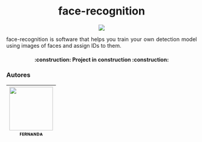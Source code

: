 <h1 align="center"> face-recognition </h1>
<p align="center">
<img loading="lazy" src="https://img.shields.io/badge/status-sprint%20review-orange"/></p>
<p align="justify">face-recognition is software that helps you train your own detection model using images of faces and assign IDs to them.</p>
<h4 align="center"> 
    :construction:  Project in construction :construction:
</h4>

<h3> Autores </h3>

| [<img loading="lazy" src="https://avatars.githubusercontent.com/u/92958458?v=4" width=115><br><sub>ꜰᴇʀɴᴀɴᴅᴀ</sub>](https://github.com/fernanda3lias) |
| :---: | 

